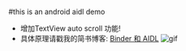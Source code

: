 #this is an android aidl demo
* 增加TextView auto scroll 功能!
* 具体原理请戳我的简书博客: [Binder 和 AIDL](http://www.jianshu.com/p/91f690c7656e)
![gif](https://github.com/jacky1234/Jack_Aidl_demo/blob/master/srcfolder/demo.gif)